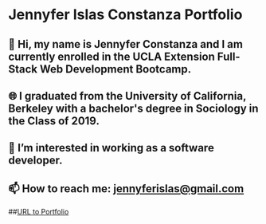 # Jennyfer Islas Constanza Portfolio

## 👋 Hi, my name is Jennyfer Constanza and I am currently enrolled in the UCLA Extension Full-Stack Web Development Bootcamp.
## 🌐 I graduated from the University of California, Berkeley with a bachelor's degree in Sociology in the Class of 2019.
## 👀 I’m interested in working as a software developer.
## 📫 How to reach me: jennyferislas@gmail.com

##[URL to Portfolio](https://jennyferconstanza.github.io/Portfolio1/)
